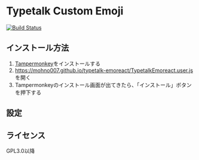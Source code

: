 Typetalk Custom Emoji
===

[![Build Status](https://travis-ci.org/mohno007/typetalk-custom-emoji.svg?branch=master)](https://travis-ci.org/mohno007/typetalk-custom-emoji)

インストール方法
---

1. [Tampermonkey](https://tampermonkey.net/)をインストールする
1. <https://mohno007.github.io/typetalk-emoreact/TypetalkEmoreact.user.js> を開く
1. Tampermonkeyのインストール画面が出てきたら、「インストール」ボタンを押下する

設定
---

ライセンス
---
GPL3.0以降
